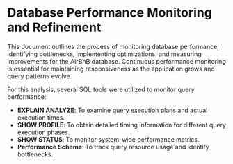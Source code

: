 # Database Performance Monitoring and Refinement

This document outlines the process of monitoring database performance, identifying bottlenecks, implementing optimizations, and measuring improvements for the AirBnB database. Continuous performance monitoring is essential for maintaining responsiveness as the application grows and query patterns evolve.


For this analysis, several SQL tools were utilized to monitor query performance:

- **EXPLAIN ANALYZE**: To examine query execution plans and actual execution times.
- **SHOW PROFILE**: To obtain detailed timing information for different query execution phases.
- **SHOW STATUS**: To monitor system-wide performance metrics.
- **Performance Schema**: To track query resource usage and identify bottlenecks.